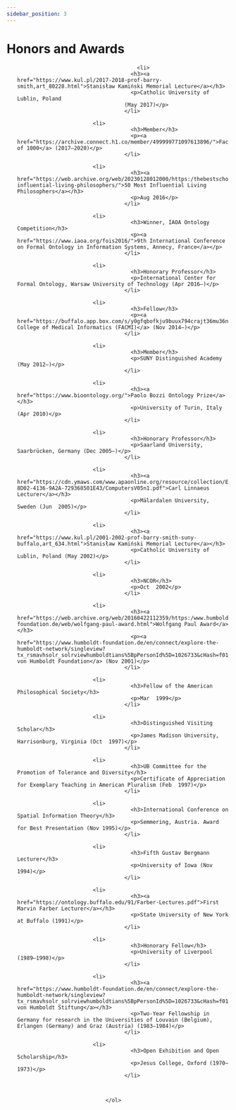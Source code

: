 ```yaml
---
sidebar_position: 3
---
```


# Honors and Awards

<ol>

									      <li>
								        <h3><a href="https://www.kul.pl/2017-2018-prof-barry-smith,art_80228.html">Stanisław Kamiński Memorial Lecture</a></h3>
								        <p>Catholic University of Lublin, Poland
							          (May 2017)</p>
							          </li>

                  			<li>
								        <h3>Member</h3>
								        <p><a href="https://archive.connect.h1.co/member/499999771097613896/">Faculty of 1000</a> (2017–2020)</p>
							          </li>

                  			<li>
								        <h3><a href="https://web.archive.org/web/20230128012000/https:/thebestschools.org/magazine/most-influential-living-philosophers/">50 Most Influential Living Philosophers</a></h3>
								        <p>Aug 2016</p>
							          </li>

                  			<li>
								        <h3>Winner, IAOA Ontology Competition</h3>
								        <p><a href="https://www.iaoa.org/fois2016/">9th International Conference on Formal Ontology in Information Systems, Annecy, France</a></p>
							          </li>

                  			<li>
								        <h3>Honorary Professor</h3>
								        <p>International Center for Formal Ontology, Warsaw University of Technology (Apr 2016–)</p>
							          </li>

                  			<li>
								        <h3>Fellow</h3>
								        <p><a href="https://buffalo.app.box.com/s/y0gfqbofkju9buux794crajt36mu36nz">American College of Medical Informatics (FACMI)</a> (Nov 2014–)</p>
							          </li>

                  			<li>
								        <h3>Member</h3>
								        <p>SUNY Distinguished Academy (May 2012–)</p>
							          </li>

                  			<li>
								        <h3><a href="https://www.bioontology.org/">Paolo Bozzi Ontology Prize</a></h3>
								        <p>University of Turin, Italy (Apr 2010)</p>
							          </li>

                  			<li>
								        <h3>Honorary Professor</h3>
								        <p>Saarland University, Saarbrücken, Germany (Dec 2005–)</p>
							          </li>

                  			<li>
								        <h3><a href="https://cdn.ymaws.com/www.apaonline.org/resource/collection/EADE8D52-8D02-4136-9A2A-729368501E43/ComputersV05n1.pdf">Carl Linnaeus Lecturer</a></h3>
								        <p>Mälardalen University, Sweden (Jun  2005)</p>
							          </li>

                  			<li>
								        <h3><a href="https://www.kul.pl/2001-2002-prof-barry-smith-suny-buffalo,art_634.html">Stanisław Kamiński Memorial Lecture</a></h3>
								        <p>Catholic University of Lublin, Poland (May 2002)</p>
							          </li>

                  			<li>
								        <h3>NCOR</h3>
								        <p>Oct  2002</p>
							          </li>

                  			<li>
								        <h3><a href="https://web.archive.org/web/20160422112359/https:/www.humboldt-foundation.de/web/wolfgang-paul-award.html">Wolfgang Paul Award</a></h3>
								        <p><a href="https://www.humboldt-foundation.de/en/connect/explore-the-humboldt-network/singleview?tx_rsmavhsolr_solrviewhumboldtians%5BpPersonId%5D=1026733&cHash=f01c8b56c8e320bc6d04f66ad8230350">Alexander von Humboldt Foundation</a> (Nov 2001)</p>
							          </li>

                  			<li>
								        <h3>Fellow of the American Philosophical Society</h3>
								        <p>Mar  1999</p>
							          </li>

                  			<li>
								        <h3>Distinguished Visiting Scholar</h3>
								        <p>James Madison University, Harrisonburg, Virginia (Oct  1997)</p>
							          </li>

                  			<li>
								        <h3>UB Committee for the Promotion of Tolerance and Diversity</h3>
								        <p>Certificate of Appreciation for Exemplary Teaching in American Pluralism (Feb  1997)</p>
							          </li>

                  			<li>
								        <h3>International Conference on Spatial Information Theory</h3>
								        <p>Semmering, Austria. Award for Best Presentation (Nov 1995)</p>
							          </li>

                  			<li>
								        <h3>Fifth Gustav Bergmann Lecturer</h3>
								        <p>University of Iowa (Nov  1994)</p>
							          </li>

                  			<li>
								        <h3><a href="https://ontology.buffalo.edu/91/Farber-Lectures.pdf">First Marvin Farber Lecturer</a></h3>
								        <p>State University of New York at Buffalo (1991)</p>
							          </li>

                  			<li>
								        <h3>Honorary Fellow</h3>
								        <p>University of Liverpool (1989–1998)</p>
							          </li>

                  			<li>
								        <h3><a href="https://www.humboldt-foundation.de/en/connect/explore-the-humboldt-network/singleview?tx_rsmavhsolr_solrviewhumboldtians%5BpPersonId%5D=1026733&cHash=f01c8b56c8e320bc6d04f66ad8230350">Alexander von Humboldt Stiftung</a></h3>
								        <p>Two-Year Fellowship in Germany for research in the Universities of Louvain (Belgium), Erlangen (Germany) and Graz (Austria) (1983–1984)</p>
							          </li>

                  			<li>
								        <h3>Open Exhibition and Open Scholarship</h3>
								        <p>Jesus College, Oxford (1970–1973)</p>
							          </li>

                                                
									
								</ol>